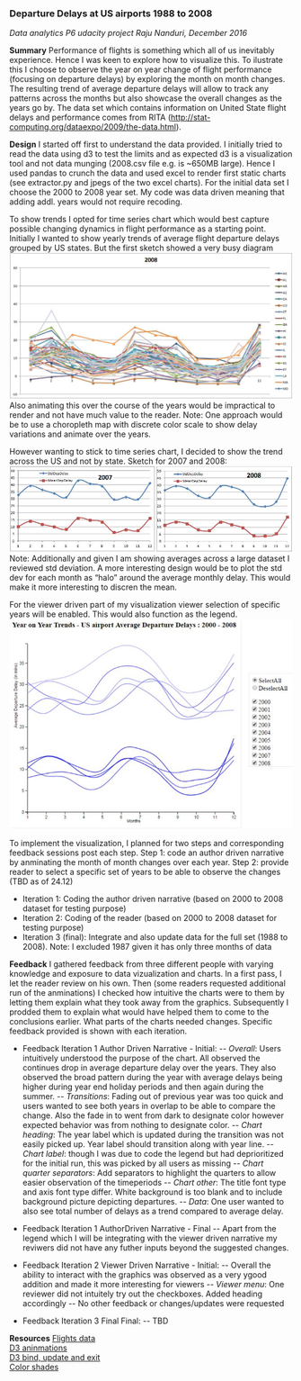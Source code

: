 ### Departure Delays at US airports 1988 to 2008
*Data analytics P6 udacity project*
*Raju Nanduri, December 2016*

**Summary**
Performance of flights is something which all of us inevitably experience. Hence I was keen to explore how to visualize this. 
To ilustrate this I choose to observe the year on year change of flight performance (focusing on departure delays) by exploring the month on month changes.
The resulting trend of average departure delays will allow to track any patterns across the months but also showcase the overall changes as the years go by.
The data set which contains information on United State flight delays and performance comes from RITA (http://stat-computing.org/dataexpo/2009/the-data.html).

**Design**
I started off first to understand the data provided. I initially tried to read the data using d3 to test the limits and as expected d3 is a visualization tool and not data munging (2008.csv file e.g. is ~650MB large). Hence I used pandas to crunch the data and used excel to render first static charts (see extractor.py and jpegs of the two excel charts). For the initial data set I choose the 2000 to 2008 year set. My code was data driven meaning that adding addl. years would not require recoding.

To show trends I opted for time series chart which would best capture possible changing dynamics in flight performance as a starting point.
Initially I wanted to show yearly trends of average flight departure delays grouped by US states. But the first sketch showed a very busy diagram 
![sketch1](sketch1_dep_delay_by_state.jpg "Initial design approach")
Also animating this over the course of the years would be impractical to render and not have much value to the reader. Note: One approach would be to use a choropleth map with discrete color scale to show delay variations and animate over the years.

However wanting to stick to time series chart, I decided to show the trend across the US and not by state. Sketch for 2007 and 2008:
![sketch2](sketch2_dep_delay_US_avg.jpg "Finalized design approach")
Note: Additionally and given I am showing averages across a large dataset I reviewed std deviation. A more interesting design would be to plot the std dev for each month as “halo” around the average monthly delay. This would make it more interesting to discren the mean.

For the viewer driven part of my visualization viewer selection of specific years will be enabled. This would also function as the legend.
![sketch3](sketch3_viewer_driven.jpg "Viewer driven sketch")

To implement the visualization, I planned for two steps and corresponding feedback sessions post each step.
Step 1: code an author driven narrative by anminating the month of month changes over each year.
Step 2: provide reader to select a specific set of years to be able to observe the changes (TBD as of 24.12)

- Iteration 1: Coding the author driven narrative (based on 2000 to 2008 dataset for testing purpose)
- Iteration 2: Coding of the reader (based on 2000 to 2008 dataset for testing purpose)
- Iteration 3 (final): Integrate and also update data for the full set (1988 to 2008). Note: I excluded 1987 given it has only three months of data

**Feedback**
I gathered feedback from three different people with varying knowledge and exposure to data vizualization and charts. In a first pass, I let the reader review on his own. Then (some readers requested additional run of the anminations) I checked how intuitive the charts were to them by letting them explain what they took away from the graphics. Subsequently I prodded them to explain what would have helped them to come to the conclusions earlier. What parts of the charts needed changes. Specific feedback provided is shown with each iteration.

- Feedback Iteration 1 Author Driven Narrative - Initial:
-- *Overall*: Users intuitively understood the purpose of the chart. All observed the continues drop in average departure delay over the years. They also observed the broad pattern during the year with average delays being higher during year end holiday periods and then again during the summer.
-- *Transitions*: Fading out of previous year was too quick and users wanted to see both years in overlap to be able to compare the change. Also the fade in to went from dark to designate color however expected behavior was from nothing to designate color.
-- *Chart heading*: The year label which is updated during the transition was not easily picked up. Year label should transition along with year line.
-- *Chart label*: though I was due to code the legend but had deprioritized for the initial run, this was picked by all users as missing
-- *Chart quarter separators*: Add separators to highlight the quarters to allow easier observation of the timeperiods
-- *Chart other*: The title font type and axis font type differ. White background is too blank and to include background picture depicting departures. 
-- *Data*: One user wanted to also see total number of delays as a trend compared to average delay.

- Feedback Iteration 1 AuthorDriven Narrative - Final
-- Apart from the legend which I will be integrating with the viewer driven narrative my reviwers did not have any futher inputs beyond the suggested changes.

- Feedback Iteration 2 Viewer Driven Narrative - Initial:
-- Overall the ability to interact with the graphics was observed as a very ygood addition and made it more interesting for viewers
-- *Viewer menu*: One reviewer did not intuitely try out the checkboxes. Added heading accordingly
-- No other feedback or changes/updates were requested

- Feedback Iteration 3 Final Final:
-- TBD

**Resources**
[Flights data](http://stat-computing.org/dataexpo/2009/the-data.html)<br>
[D3 aninmations](http://www.jeromecukier.net/blog/2012/07/16/animations-and-transitions/)<br>
[D3 bind, update and exit](https://medium.com/@c_behrens/enter-update-exit-6cafc6014c36#.jui47gxej)<br>
[Color shades](http://www.w3schools.com/colors/colors_picker.asp)
